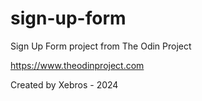 # sign-up-form

Sign Up Form project from The Odin Project

https://www.theodinproject.com

Created by Xebros - 2024
